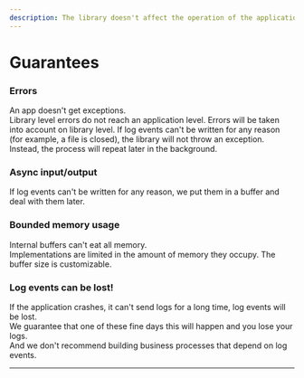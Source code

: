 ```yaml
---
description: The library doesn't affect the operation of the application.
---
```


# Guarantees

### Errors

An app doesn't get exceptions.  
Library level errors do not reach an application level. Errors will be taken into account on library level. If log events can't be written for any reason \(for example, a file is closed\), the library will not throw an exception. Instead, the process will repeat later in the background.

### Async input/output

If log events can't be written for any reason, we put them in a buffer and deal with them later.

### **Bounded memory usage**

Internal buffers can't eat all memory.  
Implementations are limited in the amount of memory they occupy. The buffer size is customizable.

### Log events can be lost!

If the application crashes, it can't send logs for a long time, log events will be lost.   
We guarantee that one of these fine days this will happen and you lose your logs.  
And we don't recommend building business processes that depend on log events.  
  
  
****

